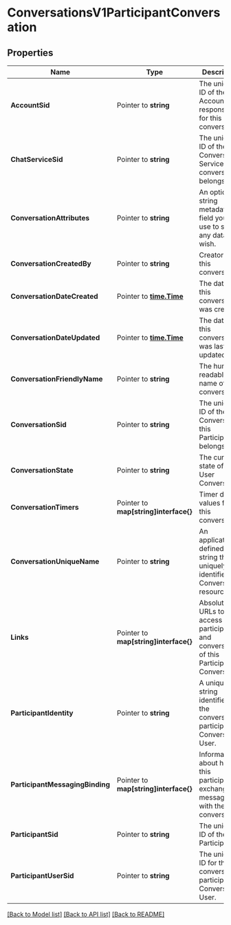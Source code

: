 # ConversationsV1ParticipantConversation

## Properties

Name | Type | Description | Notes
------------ | ------------- | ------------- | -------------
**AccountSid** | Pointer to **string** | The unique ID of the Account responsible for this conversation. |
**ChatServiceSid** | Pointer to **string** | The unique ID of the Conversation Service this conversation belongs to. |
**ConversationAttributes** | Pointer to **string** | An optional string metadata field you can use to store any data you wish. |
**ConversationCreatedBy** | Pointer to **string** | Creator of this conversation. |
**ConversationDateCreated** | Pointer to [**time.Time**](time.Time.md) | The date that this conversation was created. |
**ConversationDateUpdated** | Pointer to [**time.Time**](time.Time.md) | The date that this conversation was last updated. |
**ConversationFriendlyName** | Pointer to **string** | The human-readable name of this conversation. |
**ConversationSid** | Pointer to **string** | The unique ID of the Conversation this Participant belongs to. |
**ConversationState** | Pointer to **string** | The current state of this User Conversation |
**ConversationTimers** | Pointer to **map[string]interface{}** | Timer date values for this conversation. |
**ConversationUniqueName** | Pointer to **string** | An application-defined string that uniquely identifies the Conversation resource |
**Links** | Pointer to **map[string]interface{}** | Absolute URLs to access the participant and conversation of this Participant Conversation. |
**ParticipantIdentity** | Pointer to **string** | A unique string identifier for the conversation participant as Conversation User. |
**ParticipantMessagingBinding** | Pointer to **map[string]interface{}** | Information about how this participant exchanges messages with the conversation. |
**ParticipantSid** | Pointer to **string** | The unique ID of the Participant. |
**ParticipantUserSid** | Pointer to **string** | The unique ID for the conversation participant as Conversation User. |

[[Back to Model list]](../README.md#documentation-for-models) [[Back to API list]](../README.md#documentation-for-api-endpoints) [[Back to README]](../README.md)


